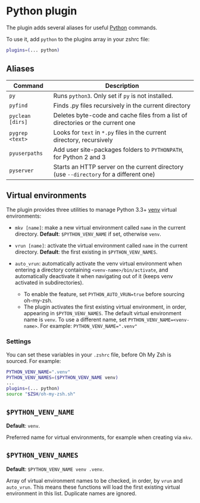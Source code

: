 # Python plugin

The plugin adds several aliases for useful [Python](https://www.python.org/) commands.

To use it, add `python` to the plugins array in your zshrc file:

```zsh
plugins=(... python)
```

## Aliases

| Command          | Description                                                                            |
| ---------------- | -------------------------------------------------------------------------------------- |
| `py`             | Runs `python3`. Only set if `py` is not installed.                                     |
| `pyfind`         | Finds .py files recursively in the current directory                                   |
| `pyclean [dirs]` | Deletes byte-code and cache files from a list of directories or the current one        |
| `pygrep <text>`  | Looks for `text` in `*.py` files in the current directory, recursively                 |
| `pyuserpaths`    | Add user site-packages folders to `PYTHONPATH`, for Python 2 and 3                     |
| `pyserver`       | Starts an HTTP server on the current directory (use `--directory` for a different one) |

## Virtual environments

The plugin provides three utilities to manage Python 3.3+ [venv](https://docs.python.org/3/library/venv.html)
virtual environments:

- `mkv [name]`: make a new virtual environment called `name` in the current directory.
  **Default**: `$PYTHON_VENV_NAME` if set, otherwise `venv`.

- `vrun [name]`: activate the virtual environment called `name` in the current directory.
  **Default**: the first existing in `$PYTHON_VENV_NAMES`.

- `auto_vrun`: automatically activate the venv virtual environment when entering a directory containing
  `<venv-name>/bin/activate`, and automatically deactivate it when navigating out of it (keeps venv activated
  in subdirectories).
  - To enable the feature, set `PYTHON_AUTO_VRUN=true` before sourcing oh-my-zsh.
  - The plugin activates the first existing virtual environment, in order, appearing in `$PYTON_VENV_NAMES`.
    The default virtual environment name is `venv`. To use a different name, set
    `PYTHON_VENV_NAME=<venv-name>`. For example: `PYTHON_VENV_NAME=".venv"`

### Settings

You can set these variables in your `.zshrc` file, before Oh My Zsh is sourced.
For example:

```sh
PYTHON_VENV_NAME=".venv"
PYTHON_VENV_NAMES=($PYTHON_VENV_NAME venv)
...
plugins=(... python)
source "$ZSH/oh-my-zsh.sh"
```


## `$PYTHON_VENV_NAME`

**Default**: `venv`.

Preferred name for virtual environments, for example when creating via `mkv`.

## `$PYTHON_VENV_NAMES`

**Default**: `$PYTHON_VENV_NAME venv .venv`.

Array of virtual environment names to be checked, in order, by `vrun` and `auto_vrun`.
This means these functions will load the first existing virtual environment in this list.
Duplicate names are ignored.

